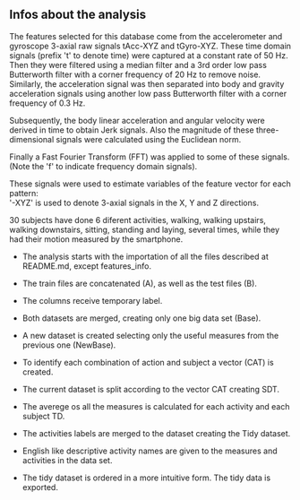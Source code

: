 
## Infos about the analysis

The features selected for this database come from the accelerometer and gyroscope 3-axial raw signals tAcc-XYZ and tGyro-XYZ. These time domain signals (prefix 't' to denote time) were captured at a constant rate of 50 Hz. Then they were filtered using a median filter and a 3rd order low pass Butterworth filter with a corner frequency of 20 Hz to remove noise. Similarly, the acceleration signal was then separated into body and gravity acceleration signals using another low pass Butterworth filter with a corner frequency of 0.3 Hz. 

Subsequently, the body linear acceleration and angular velocity were derived in time to obtain Jerk signals. Also the magnitude of these three-dimensional signals were calculated using the Euclidean norm. 

Finally a Fast Fourier Transform (FFT) was applied to some of these signals. (Note the 'f' to indicate frequency domain signals).

These signals were used to estimate variables of the feature vector for each pattern:  
'-XYZ' is used to denote 3-axial signals in the X, Y and Z directions.

30 subjects have done 6 diferent activities, walking, walking upstairs, walking downstairs, sitting, standing and laying, several times, while they had their motion measured by the smartphone.

* The analysis starts with the importation of all the files described at README.md, except features_info.

* The train files are concatenated (A), as well as the test files (B). 
* The columns receive temporary label.

* Both datasets are merged, creating only one big data set (Base).

* A new dataset is created selecting only the useful measures from the previous one (NewBase).

* To identify each combination of action and subject a vector (CAT) is created.

* The current dataset is split according to the vector CAT creating SDT.

* The averege os all the measures is calculated for each activity and each subject TD.

* The activities labels are merged to the dataset creating the Tidy dataset.

* English like descriptive activity names are given to the measures and activities in the data set.

* The tidy dataset is ordered in a more intuitive form.
The tidy data is exported.


